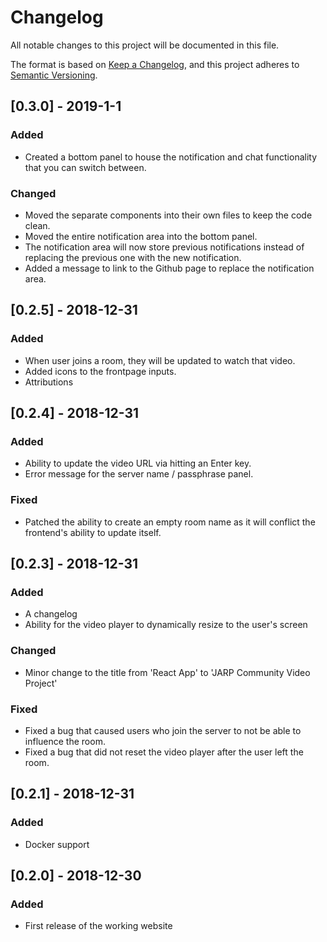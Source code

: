 # Changelog
All notable changes to this project will be documented in this file.

The format is based on [Keep a Changelog](https://keepachangelog.com/en/1.0.0/),
and this project adheres to [Semantic Versioning](https://semver.org/spec/v2.0.0.html).

## [0.3.0] - 2019-1-1
### Added
- Created a bottom panel to house the notification and chat functionality that
you can switch between.

### Changed
- Moved the separate components into their own files to keep the code clean.
- Moved the entire notification area into the bottom panel.
- The notification area will now store previous notifications instead of
replacing the previous one with the new notification.
- Added a message to link to the Github page to replace the notification area.

## [0.2.5] - 2018-12-31
### Added
- When user joins a room, they will be updated to watch that video.
- Added icons to the frontpage inputs.
- Attributions

## [0.2.4] - 2018-12-31
### Added
- Ability to update the video URL via hitting an Enter key.
- Error message for the server name / passphrase panel.

### Fixed
- Patched the ability to create an empty room name as it will conflict the
frontend's ability to update itself.

## [0.2.3] - 2018-12-31
### Added
- A changelog
- Ability for the video player to dynamically resize to the user's screen

### Changed
- Minor change to the title from 'React App' to 'JARP Community Video Project'

### Fixed
- Fixed a bug that caused users who join the server to not be able to influence the
room.
- Fixed a bug that did not reset the video player after the user left the room.

## [0.2.1] - 2018-12-31
### Added
- Docker support

## [0.2.0] - 2018-12-30
### Added
- First release of the working website
